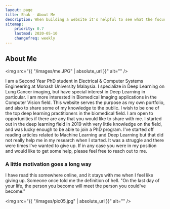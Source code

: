 ```yaml
---
layout: page
title: Shak - About Me
description: When building a website it's helpful to see what the focus of your site is. This page is an example of how to show a website's focus.
sitemap:
    priority: 0.7
    lastmod: 2020-05-10
    changefreq: weekly
---
```

## About Me

<span class="image left"><img src="{{ "/images/me.JPG" | absolute_url }}" alt="" /></span>

I am a Second Year PhD student in Electrical & Computer Systems Engineering at Monash University Malaysia. I specialize in Deep Learning on Lung Cancer imaging, but have special interest in Deep Learning in particular. I am more interested in Biomedical Imaging applications in the Computer Vision field. This website serves the purpose as my own portfolio, and also to share some of my knowledge to the public. I wish to be one of the top deep learning practitioners in the biomedical field. I am open to opportunities if there are any that you would like to share with me. I started out in the deep learning field in 2019 with very little knowledge on the field, and was lucky enough to be able to join a PhD program. I've started off reading articles related to Machine Learning and Deep Learning but that did not really help me in my research when I started. It was a struggle and there were times I've wanted to give up. If in any case you were in my position and would like to get some help, please feel free to reach out to me.


### A little motivation goes a long way
<div class="box">
  <p>
  I have read this somewhere online, and it stays with me when I feel like giving up.
  Someone once told me the definition of hell. "On the last day of your life, the person you become will meet the person you could've become."
  </p>
</div>

<span class="image left"><img src="{{ "/images/pic05.jpg" | absolute_url }}" alt="" /></span>

